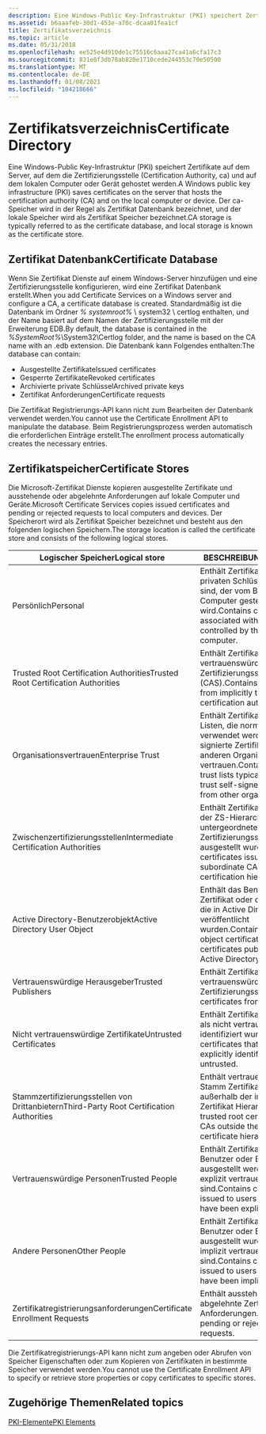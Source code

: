 ```yaml
---
description: Eine Windows-Public Key-Infrastruktur (PKI) speichert Zertifikate auf dem Server, auf dem die Zertifizierungsstelle (Certification Authority, ca) und auf dem lokalen Computer oder Gerät gehostet werden.
ms.assetid: b6aaafeb-30d1-453e-a70c-dcaa01fea1cf
title: Zertifikatsverzeichnis
ms.topic: article
ms.date: 05/31/2018
ms.openlocfilehash: ee525e4d910de1c75516c6aaa27ca41a6cfa17c3
ms.sourcegitcommit: 831e8f3db78ab820e1710cede244553c70e50500
ms.translationtype: MT
ms.contentlocale: de-DE
ms.lasthandoff: 01/08/2021
ms.locfileid: "104218666"
---
```

# <a name="certificate-directory"></a><span data-ttu-id="e0ae4-103">Zertifikatsverzeichnis</span><span class="sxs-lookup"><span data-stu-id="e0ae4-103">Certificate Directory</span></span>

<span data-ttu-id="e0ae4-104">Eine Windows-Public Key-Infrastruktur (PKI) speichert Zertifikate auf dem Server, auf dem die Zertifizierungsstelle (Certification Authority, ca) und auf dem lokalen Computer oder Gerät gehostet werden.</span><span class="sxs-lookup"><span data-stu-id="e0ae4-104">A Windows public key infrastructure (PKI) saves certificates on the server that hosts the certification authority (CA) and on the local computer or device.</span></span> <span data-ttu-id="e0ae4-105">Der ca-Speicher wird in der Regel als Zertifikat Datenbank bezeichnet, und der lokale Speicher wird als Zertifikat Speicher bezeichnet.</span><span class="sxs-lookup"><span data-stu-id="e0ae4-105">CA storage is typically referred to as the certificate database, and local storage is known as the certificate store.</span></span>

## <a name="certificate-database"></a><span data-ttu-id="e0ae4-106">Zertifikat Datenbank</span><span class="sxs-lookup"><span data-stu-id="e0ae4-106">Certificate Database</span></span>

<span data-ttu-id="e0ae4-107">Wenn Sie Zertifikat Dienste auf einem Windows-Server hinzufügen und eine Zertifizierungsstelle konfigurieren, wird eine Zertifikat Datenbank erstellt.</span><span class="sxs-lookup"><span data-stu-id="e0ae4-107">When you add Certificate Services on a Windows server and configure a CA, a certificate database is created.</span></span> <span data-ttu-id="e0ae4-108">Standardmäßig ist die Datenbank im Ordner *% systemroot%* \\ system32 \\ certlog enthalten, und der Name basiert auf dem Namen der Zertifizierungsstelle mit der Erweiterung EDB.</span><span class="sxs-lookup"><span data-stu-id="e0ae4-108">By default, the database is contained in the *%SystemRoot%*\\System32\\Certlog folder, and the name is based on the CA name with an .edb extension.</span></span> <span data-ttu-id="e0ae4-109">Die Datenbank kann Folgendes enthalten:</span><span class="sxs-lookup"><span data-stu-id="e0ae4-109">The database can contain:</span></span>

-   <span data-ttu-id="e0ae4-110">Ausgestellte Zertifikate</span><span class="sxs-lookup"><span data-stu-id="e0ae4-110">Issued certificates</span></span>
-   <span data-ttu-id="e0ae4-111">Gesperrte Zertifikate</span><span class="sxs-lookup"><span data-stu-id="e0ae4-111">Revoked certificates</span></span>
-   <span data-ttu-id="e0ae4-112">Archivierte private Schlüssel</span><span class="sxs-lookup"><span data-stu-id="e0ae4-112">Archived private keys</span></span>
-   <span data-ttu-id="e0ae4-113">Zertifikat Anforderungen</span><span class="sxs-lookup"><span data-stu-id="e0ae4-113">Certificate requests</span></span>

<span data-ttu-id="e0ae4-114">Die Zertifikat Registrierungs-API kann nicht zum Bearbeiten der Datenbank verwendet werden.</span><span class="sxs-lookup"><span data-stu-id="e0ae4-114">You cannot use the Certificate Enrollment API to manipulate the database.</span></span> <span data-ttu-id="e0ae4-115">Beim Registrierungsprozess werden automatisch die erforderlichen Einträge erstellt.</span><span class="sxs-lookup"><span data-stu-id="e0ae4-115">The enrollment process automatically creates the necessary entries.</span></span>

## <a name="certificate-stores"></a><span data-ttu-id="e0ae4-116">Zertifikatspeicher</span><span class="sxs-lookup"><span data-stu-id="e0ae4-116">Certificate Stores</span></span>

<span data-ttu-id="e0ae4-117">Die Microsoft-Zertifikat Dienste kopieren ausgestellte Zertifikate und ausstehende oder abgelehnte Anforderungen auf lokale Computer und Geräte.</span><span class="sxs-lookup"><span data-stu-id="e0ae4-117">Microsoft Certificate Services copies issued certificates and pending or rejected requests to local computers and devices.</span></span> <span data-ttu-id="e0ae4-118">Der Speicherort wird als Zertifikat Speicher bezeichnet und besteht aus den folgenden logischen Speichern.</span><span class="sxs-lookup"><span data-stu-id="e0ae4-118">The storage location is called the certificate store and consists of the following logical stores.</span></span>

| <span data-ttu-id="e0ae4-119">Logischer Speicher</span><span class="sxs-lookup"><span data-stu-id="e0ae4-119">Logical store</span></span>                                         | <span data-ttu-id="e0ae4-120">BESCHREIBUNG</span><span class="sxs-lookup"><span data-stu-id="e0ae4-120">Description</span></span>                                                                                                            |
|-------------------------------------------------------|------------------------------------------------------------------------------------------------------------------------|
| <span data-ttu-id="e0ae4-121">Persönlich</span><span class="sxs-lookup"><span data-stu-id="e0ae4-121">Personal</span></span><br/>                                   | <span data-ttu-id="e0ae4-122">Enthält Zertifikate, die einem privaten Schlüssel zugeordnet sind, der vom Benutzer oder Computer gesteuert wird.</span><span class="sxs-lookup"><span data-stu-id="e0ae4-122">Contains certificates associated with a private key controlled by the user or computer.</span></span><br/>                     |
| <span data-ttu-id="e0ae4-123">Trusted Root Certification Authorities</span><span class="sxs-lookup"><span data-stu-id="e0ae4-123">Trusted Root Certification Authorities</span></span><br/>     | <span data-ttu-id="e0ae4-124">Enthält Zertifikate von implizit vertrauenswürdigen Zertifizierungsstellen (CAS).</span><span class="sxs-lookup"><span data-stu-id="e0ae4-124">Contains certificates from implicitly trusted certification authorities (CAs).</span></span><br/>                              |
| <span data-ttu-id="e0ae4-125">Organisationsvertrauen</span><span class="sxs-lookup"><span data-stu-id="e0ae4-125">Enterprise Trust</span></span><br/>                           | <span data-ttu-id="e0ae4-126">Enthält Zertifikat Vertrauens Listen, die normalerweise verwendet werden, um selbst signierte Zertifikate von anderen Organisationen zu vertrauen.</span><span class="sxs-lookup"><span data-stu-id="e0ae4-126">Contains certificate trust lists typically used to trust self-signed certificates from other organizations.</span></span><br/> |
| <span data-ttu-id="e0ae4-127">Zwischenzertifizierungsstellen</span><span class="sxs-lookup"><span data-stu-id="e0ae4-127">Intermediate Certification Authorities</span></span><br/>     | <span data-ttu-id="e0ae4-128">Enthält Zertifikate, die für in der ZS-Hierarchie untergeordnete Zertifizierungsstellen ausgestellt wurden.</span><span class="sxs-lookup"><span data-stu-id="e0ae4-128">Contains certificates issued to subordinate CAs in the certification hierarchy.</span></span><br/>                             |
| <span data-ttu-id="e0ae4-129">Active Directory-Benutzerobjekt</span><span class="sxs-lookup"><span data-stu-id="e0ae4-129">Active Directory User Object</span></span><br/>               | <span data-ttu-id="e0ae4-130">Enthält das Benutzerobjekt Zertifikat oder die Zertifikate, die in Active Directory veröffentlicht wurden.</span><span class="sxs-lookup"><span data-stu-id="e0ae4-130">Contains the user object certificate or certificates published in Active Directory.</span></span><br/>                         |
| <span data-ttu-id="e0ae4-131">Vertrauenswürdige Herausgeber</span><span class="sxs-lookup"><span data-stu-id="e0ae4-131">Trusted Publishers</span></span><br/>                         | <span data-ttu-id="e0ae4-132">Enthält Zertifikate von vertrauenswürdigen Zertifizierungsstellen.</span><span class="sxs-lookup"><span data-stu-id="e0ae4-132">Contains certificates from trusted CAs.</span></span><br/>                                                                     |
| <span data-ttu-id="e0ae4-133">Nicht vertrauenswürdige Zertifikate</span><span class="sxs-lookup"><span data-stu-id="e0ae4-133">Untrusted Certificates</span></span><br/>                     | <span data-ttu-id="e0ae4-134">Enthält Zertifikate, die explizit als nicht vertrauenswürdig identifiziert wurden.</span><span class="sxs-lookup"><span data-stu-id="e0ae4-134">Contains certificates that have been explicitly identified as untrusted.</span></span><br/>                                    |
| <span data-ttu-id="e0ae4-135">Stammzertifizierungsstellen von Drittanbietern</span><span class="sxs-lookup"><span data-stu-id="e0ae4-135">Third-Party Root Certification Authorities</span></span><br/> | <span data-ttu-id="e0ae4-136">Enthält vertrauenswürdige Stamm Zertifikate von CAS außerhalb der internen Zertifikat Hierarchie.</span><span class="sxs-lookup"><span data-stu-id="e0ae4-136">Contains trusted root certificates from CAs outside the internal certificate hierarchy.</span></span><br/>                     |
| <span data-ttu-id="e0ae4-137">Vertrauenswürdige Personen</span><span class="sxs-lookup"><span data-stu-id="e0ae4-137">Trusted People</span></span><br/>                             | <span data-ttu-id="e0ae4-138">Enthält Zertifikate, die für Benutzer oder Entitäten ausgestellt werden, die explizit vertrauenswürdig sind.</span><span class="sxs-lookup"><span data-stu-id="e0ae4-138">Contains certificates issued to users or entities that have been explicitly trusted.</span></span><br/>                        |
| <span data-ttu-id="e0ae4-139">Andere Personen</span><span class="sxs-lookup"><span data-stu-id="e0ae4-139">Other People</span></span><br/>                               | <span data-ttu-id="e0ae4-140">Enthält Zertifikate, die für Benutzer oder Entitäten ausgestellt wurden, die implizit vertrauenswürdig sind.</span><span class="sxs-lookup"><span data-stu-id="e0ae4-140">Contains certificates issued to users or entities that have been implicitly trusted.</span></span><br/>                        |
| <span data-ttu-id="e0ae4-141">Zertifikatregistrierungsanforderungen</span><span class="sxs-lookup"><span data-stu-id="e0ae4-141">Certificate Enrollment Requests</span></span><br/>            | <span data-ttu-id="e0ae4-142">Enthält ausstehende oder abgelehnte Zertifikat Anforderungen.</span><span class="sxs-lookup"><span data-stu-id="e0ae4-142">Contains pending or rejected certificate requests.</span></span><br/>                                                          |



 

<span data-ttu-id="e0ae4-143">Die Zertifikatregistrierungs-API kann nicht zum angeben oder Abrufen von Speicher Eigenschaften oder zum Kopieren von Zertifikaten in bestimmte Speicher verwendet werden.</span><span class="sxs-lookup"><span data-stu-id="e0ae4-143">You cannot use the Certificate Enrollment API to specify or retrieve store properties or copy certificates to specific stores.</span></span>

## <a name="related-topics"></a><span data-ttu-id="e0ae4-144">Zugehörige Themen</span><span class="sxs-lookup"><span data-stu-id="e0ae4-144">Related topics</span></span>

<dl> <dt>

[<span data-ttu-id="e0ae4-145">PKI-Elemente</span><span class="sxs-lookup"><span data-stu-id="e0ae4-145">PKI Elements</span></span>](about-pki-components.md)
</dt> </dl>

 

 




